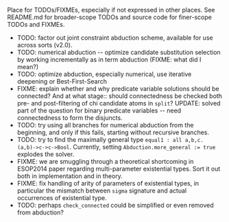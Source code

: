 Place for TODOs/FIXMEs, especially if not expressed in other places. See README.md for broader-scope TODOs and source code for finer-scope TODOs and FIXMEs.

* TODO: factor out joint constraint abduction scheme, available for use across sorts (v2.0).
* TODO: numerical abduction -- optimize candidate substitution selection by working incrementally as in term abduction (FIXME: what did I mean?)
* TODO: optimize abduction, especially numerical, use iterative deepening or Best-First-Search
* FIXME: explain whether and why predicate variable solutions should be connected? And at what stage:: should connectedness be checked both pre- and post-filtering of chi candidate atoms in `split`? UPDATE: solved part of the question for binary predicate variables -- need connectedness to form the disjuncts.
* TODO: try using all branches for numerical abduction from the beginning, and only if this fails, starting without recursive branches.
* TODO: try to find the maximally general type `equal1 : all a,b,c. (a,b)->c->c->Bool`. Currently, setting `Abduction.more_general := true` explodes the solver.
* FIXME: we are smuggling through a theoretical shortcoming in ESOP2014 paper regarding multi-parameter existential types. Sort it out both in implementation and in theory.
* FIXME: fix handling of arity of parameters of existential types, in particular the mismatch between `sigma` signature and actual occurrences of existential type.
* TODO: perhaps `check_connected` could be simplified or even removed from abduction?